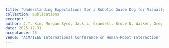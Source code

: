 ```yaml
---
title: "Understanding Expectations for a Robotic Guide Dog for Visually Impaired People"
collection: publications
excerpt: ''
author: J.T. Kim, Morgan Byrd, Jack L. Crandell, Bruce N. Walker, Greg Turk, Sehoon Ha
date: 2025-12-31
acceptance: 25
venue: 'ACM/IEEE International Conference on Human-Robot Interaction'
---
```

